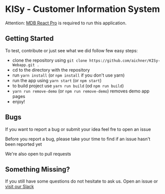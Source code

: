 # KISy - Customer Information System
Attention: [MDB React Pro](https://mdbootstrap.com/products/react-ui-kit/) is required to run this application.

## Getting Started
To test, contribute or just see what we did follow few easy steps:
- clone the repository using `git clone https://github.com/aichner/KISy-Webapp.git .`
- cd to the directory with the repository
- run `yarn install` (or `npm install` if you don't use yarn)
- run the app using `yarn start` (or `npm start`)
- to build project use `yarn run build` (od `npm run build`)
- `yarn run remove-demo` (or `npm run remove-demo`) removes demo app pages
- enjoy!

## Bugs
If you want to report a bug or submit your idea feel fre to open an issue

Before you report a bug, please take your time to find if an issue hasn't been reported yet

We're also open to pull requests

## Something Missing?
If you still have some questions do not hesitate to ask us. Open an issue or [visit our Slack](https://mdbbetatest.slack.com)
